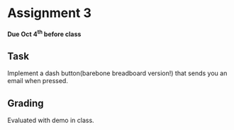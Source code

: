 # Assignment 3
**Due Oct 4<sup>th</sup> before class**

## Task 
Implement a dash button(barebone breadboard version!) that sends you an email when pressed.

## Grading
Evaluated with demo in class.
